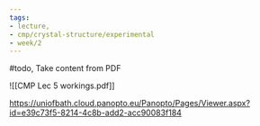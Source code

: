 ```yaml
---
tags:
- lecture,
- cmp/crystal-structure/experimental
- week/2
---
```


#todo, Take content from PDF

![[CMP Lec 5 workings.pdf]]

https://uniofbath.cloud.panopto.eu/Panopto/Pages/Viewer.aspx?id=e39c73f5-8214-4c8b-add2-acc90083f184